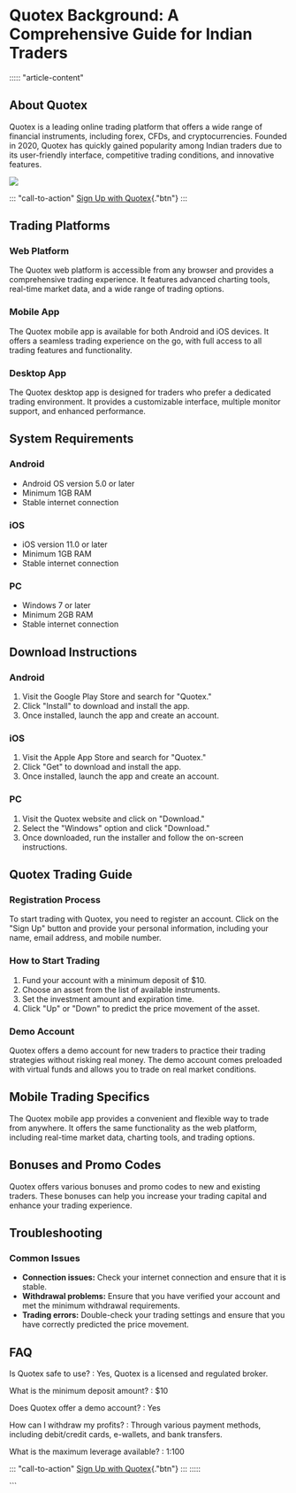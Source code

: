 # Quotex Background: A Comprehensive Guide for Indian Traders

::::: \"article-content\"
## About Quotex

Quotex is a leading online trading platform that offers a wide range of
financial instruments, including forex, CFDs, and cryptocurrencies.
Founded in 2020, Quotex has quickly gained popularity among Indian
traders due to its user-friendly interface, competitive trading
conditions, and innovative features.

[![](https://static.quotex.io/files/4_en/300_250.jpg)](https://traff.sbs/brokerqxlid)

::: \"call-to-action\"
[Sign Up with
Quotex](\%22https://traff.sbs/brokerqxsignup\%22){."btn"}
:::

## Trading Platforms

### Web Platform

The Quotex web platform is accessible from any browser and provides a
comprehensive trading experience. It features advanced charting tools,
real-time market data, and a wide range of trading options.

### Mobile App

The Quotex mobile app is available for both Android and iOS devices. It
offers a seamless trading experience on the go, with full access to all
trading features and functionality.

### Desktop App

The Quotex desktop app is designed for traders who prefer a dedicated
trading environment. It provides a customizable interface, multiple
monitor support, and enhanced performance.

## System Requirements

### Android

-   Android OS version 5.0 or later
-   Minimum 1GB RAM
-   Stable internet connection

### iOS

-   iOS version 11.0 or later
-   Minimum 1GB RAM
-   Stable internet connection

### PC

-   Windows 7 or later
-   Minimum 2GB RAM
-   Stable internet connection

## Download Instructions

### Android

1.  Visit the Google Play Store and search for "Quotex."
2.  Click "Install" to download and install the app.
3.  Once installed, launch the app and create an account.

### iOS

1.  Visit the Apple App Store and search for "Quotex."
2.  Click "Get" to download and install the app.
3.  Once installed, launch the app and create an account.

### PC

1.  Visit the Quotex website and click on "Download."
2.  Select the "Windows" option and click "Download."
3.  Once downloaded, run the installer and follow the on-screen
    instructions.

## Quotex Trading Guide

### Registration Process

To start trading with Quotex, you need to register an account. Click on
the "Sign Up" button and provide your personal information,
including your name, email address, and mobile number.

### How to Start Trading

1.  Fund your account with a minimum deposit of \$10.
2.  Choose an asset from the list of available instruments.
3.  Set the investment amount and expiration time.
4.  Click "Up" or "Down" to predict the price movement of
    the asset.

### Demo Account

Quotex offers a demo account for new traders to practice their trading
strategies without risking real money. The demo account comes preloaded
with virtual funds and allows you to trade on real market conditions.

## Mobile Trading Specifics

The Quotex mobile app provides a convenient and flexible way to trade
from anywhere. It offers the same functionality as the web platform,
including real-time market data, charting tools, and trading options.

## Bonuses and Promo Codes

Quotex offers various bonuses and promo codes to new and existing
traders. These bonuses can help you increase your trading capital and
enhance your trading experience.

## Troubleshooting

### Common Issues

-   **Connection issues:** Check your internet connection and ensure
    that it is stable.
-   **Withdrawal problems:** Ensure that you have verified your account
    and met the minimum withdrawal requirements.
-   **Trading errors:** Double-check your trading settings and ensure
    that you have correctly predicted the price movement.

## FAQ

Is Quotex safe to use?
:   Yes, Quotex is a licensed and regulated broker.

What is the minimum deposit amount?
:   \$10

Does Quotex offer a demo account?
:   Yes

How can I withdraw my profits?
:   Through various payment methods, including debit/credit cards,
    e-wallets, and bank transfers.

What is the maximum leverage available?
:   1:100

::: \"call-to-action\"
[Sign Up with
Quotex](\%22https://traff.sbs/brokerqxsignup\%22){."btn"}
:::
:::::

\`\`\`

